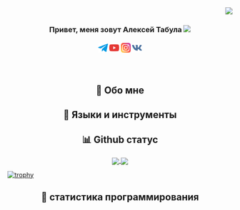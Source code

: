 <img align="right" src="https://estruyf-github.azurewebsites.net/api/VisitorHit?user=tabulaweb&repo=gtabulaweb&countColorcountColor&countColor=%237B1E7A">
<br>
<h3 align="center">
  Привет, меня зовут Алексей Табула <img src="https://raw.githubusercontent.com/MartinHeinz/MartinHeinz/master/wave.gif" width="30px">
</h3>
<h5 align="center">
  <code><a href="https://t.me/TabulaWeb" title="TabulaWeb Profile"><img width="22" src="https://github.com/TabulaWeb/tabulaweb/blob/master/image/telegram.svg"></a></code>
  <code><a href="https://www.youtube.com/channel/UC4zMqAz7VbvTxO6dXwqCGgA" title="HackerRank Profile"><img width="22" src="https://github.com/TabulaWeb/tabulaweb/blob/master/image/youtube.svg"></a></code>
  <code><a href="https://www.instagram.com/alexey_tabula/?igshid=132dyuh8jmmet" title="Stack Overflow Profile"><img width="22" src="https://github.com/TabulaWeb/tabulaweb/blob/master/image/instagram.svg"></a></code>
  <code><a href="https://vk.com/tabula98" title="Instagram Profile"><img width="22" src="https://github.com/TabulaWeb/tabulaweb/blob/master/image/vk.svg"></a></code>
</h5>
<br>
<h2 align="center">🧐 Обо мне</h2>

<h2 align="center">🔨 Языки и инструменты</h2>

<h2 align="center">📊 Github статус</h2>
<p align=center>
  <a href="https://github.com/anuraghazra/github-readme-stats" title="Go to Source">
    <img height=175 align="center" src="https://github-readme-stats.vercel.app/api?username=tabulaweb&show_icons=true&theme=gotham">
  </a>
  <a href="https://github.com/anuraghazra/github-readme-stats">
  <img height=175 align="center" src="https://github-readme-stats.vercel.app/api/top-langs/?username=tabulaweb&hide=c%23,powershell,java&title_color=2aa889&text_color=99d1ce&icon_color=2bbc8a&bg_color=0c1014&langs_count=8&layout=compact" />
  </a>
</p>

[![trophy](https://github-profile-trophy.vercel.app/?username=tabulaweb&theme=onedark&no-frame=true&row=1&&margin-w=20&no-bg=true)](https://github-profile-trophy.vercel.app/?username=sciencepal&theme=juicyfresh&no-frame=true&row=1&&margin-w=20&no-bg=true)

<h2 align="center">🤖 статистика программирования</h2>
